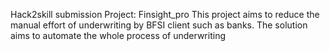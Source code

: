 Hack2skill submission
Project: Finsight_pro
This project aims to reduce the manual effort of underwriting by BFSI client such as banks.
The solution aims to automate the whole process of underwriting
